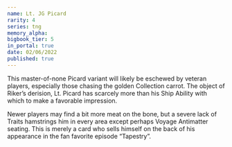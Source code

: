 ```yaml
---
name: Lt. JG Picard
rarity: 4
series: tng
memory_alpha:
bigbook_tier: 5
in_portal: true
date: 02/06/2022
published: true
---
```


This master-of-none Picard variant will likely be eschewed by veteran players, especially those chasing the golden Collection carrot. The object of Riker’s derision, Lt. Picard has scarcely more than his Ship Ability with which to make a favorable impression.

Newer players may find a bit more meat on the bone, but a severe lack of Traits hamstrings him in every area except perhaps Voyage Antimatter seating. This is merely a card who sells himself on the back of his appearance in the fan favorite episode “Tapestry”.
